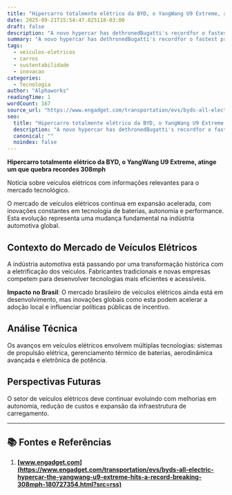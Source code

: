 ```yaml
---
title: "Hipercarro totalmente elétrico da BYD, o YangWang U9 Extreme, atinge um que quebra recordes 308mph"
date: 2025-09-21T15:54:47.825118-03:00
draft: false
description: "A novo hypercar has dethronedBugatti's recordfor o fastest production car, e unsurprisingly, it's an electric vehicle. During um livestream at o Automotive T..."
summary: "A novo hypercar has dethronedBugatti's recordfor o fastest production car, e unsurprisingly, it's an electric vehicle. During um livestream at o Automotive T..."
tags:
  - veiculos-eletricos
  - carros
  - sustentabilidade
  - inovacao
categories:
  - Tecnologia
author: "Alphaworks"
readingTime: 1
wordCount: 167
source_url: "https://www.engadget.com/transportation/evs/byds-all-electric-hypercar-the-yangwang-u9-extreme-hits-a-record-breaking-308mph-180727354.html?src=rss"
seo:
  title: "Hipercarro totalmente elétrico da BYD, o YangWang U9 Extreme, atinge um que quebra recordes 308mph"
  description: "A novo hypercar has dethronedBugatti's recordfor o fastest production car, e unsurprisingly, it's an electric vehicle. During um livestream at o Automotive T..."
  canonical: ""
  noindex: false
---
```


**Hipercarro totalmente elétrico da BYD, o YangWang U9 Extreme, atinge um que quebra recordes 308mph**

Notícia sobre veículos elétricos com informações relevantes para o mercado tecnológico.

O mercado de veículos elétricos continua em expansão acelerada, com inovações constantes em tecnologia de baterias, autonomia e performance. Esta evolução representa uma mudança fundamental na indústria automotiva global.

## Contexto do Mercado de Veículos Elétricos

A indústria automotiva está passando por uma transformação histórica com a eletrificação dos veículos. Fabricantes tradicionais e novas empresas competem para desenvolver tecnologias mais eficientes e acessíveis.

**Impacto no Brasil**: O mercado brasileiro de veículos elétricos ainda está em desenvolvimento, mas inovações globais como esta podem acelerar a adoção local e influenciar políticas públicas de incentivo.

## Análise Técnica

Os avanços em veículos elétricos envolvem múltiplas tecnologias: sistemas de propulsão elétrica, gerenciamento térmico de baterias, aerodinâmica avançada e eletrônica de potência.

## Perspectivas Futuras

O setor de veículos elétricos deve continuar evoluindo com melhorias em autonomia, redução de custos e expansão da infraestrutura de carregamento.

---

## 📚 Fontes e Referências

1. **[www.engadget.com](https://www.engadget.com/transportation/evs/byds-all-electric-hypercar-the-yangwang-u9-extreme-hits-a-record-breaking-308mph-180727354.html?src=rss)**
